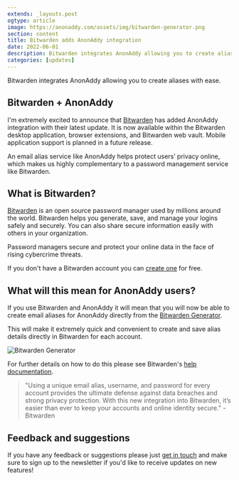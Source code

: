 ```yaml
---
extends: _layouts.post
ogtype: article
image: https://anonaddy.com/assets/img/bitwarden-generator.png
section: content
title: Bitwarden adds AnonAddy integration
date: 2022-06-01
description: Bitwarden integrates AnonAddy allowing you to create aliases with ease
categories: [updates]
---
```


Bitwarden integrates AnonAddy allowing you to create aliases with ease.

## Bitwarden + AnonAddy

I'm extremely excited to announce that [Bitwarden](https://bitwarden.com/) has added AnonAddy integration with their latest update. It is now available within the Bitwarden desktop application, browser extensions, and Bitwarden web vault. Mobile application support is planned in a future release.

An email alias service like AnonAddy helps protect users’ privacy online, which makes us highly complementary to a password management service like Bitwarden.

## What is Bitwarden?

[Bitwarden](https://bitwarden.com/) is an open source password manager used by millions around the world. Bitwarden helps you generate, save, and manage your logins safely and securely. You can also share secure information easily with others in your organization.

Password managers secure and protect your online data in the face of rising cybercrime threats.

If you don't have a Bitwarden account you can [create one](https://vault.bitwarden.com/#/register?layout=default) for free.

## What will this mean for AnonAddy users?

If you use Bitwarden and AnonAddy it will mean that you will now be able to create email aliases for AnonAddy directly from the [Bitwarden Generator](https://bitwarden.com/help/generator/#generate-a-username).

This will make it extremely quick and convenient to create and save alias details directly in Bitwarden for each account.

<div class="flex justify-center mb-4">
  <img class="shadow" src="/assets/img/bitwarden-generator.png" alt="Bitwarden Generator" title="Bitwarden Generator">
</div>

For further details on how to do this please see Bitwarden's [help documentation](https://bitwarden.com/help/generator/#username-types).

> "Using a unique email alias, username, and password for every account provides the ultimate defense against data breaches and strong privacy protection. With this new integration into Bitwarden, it’s easier than ever to keep your accounts and online identity secure." - Bitwarden

## Feedback and suggestions

If you have any feedback or suggestions please just [get in touch](/contact/) and make sure to sign up to the newsletter if you'd like to receive updates on new features!
